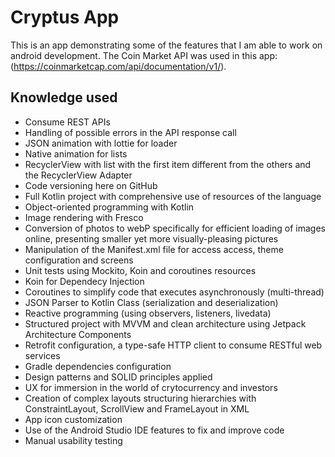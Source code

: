 # Cryptus App
This is an app demonstrating some of the features that I am able to work on android development. The Coin Market API was used in this app: (https://coinmarketcap.com/api/documentation/v1/).

## Knowledge used
- Consume REST APIs
- Handling of possible errors in the API response call
- JSON animation with lottie for loader
- Native animation for lists
- RecyclerView with list with the first item different from the others and the RecyclerView Adapter
- Code versioning here on GitHub
- Full Kotlin project with comprehensive use of resources of the language
- Object-oriented programming with Kotlin
- Image rendering with Fresco
- Conversion of photos to webP specifically for efficient loading of images online, presenting smaller yet more visually-pleasing pictures
- Manipulation of the Manifest.xml file for access access, theme configuration and screens
- Unit tests using Mockito, Koin and coroutines resources
- Koin for Dependecy Injection
- Coroutines to simplify code that executes asynchronously (multi-thread)
- JSON Parser to Kotlin Class (serialization and deserialization)
- Reactive programming (using observers, listeners, livedata)
- Structured project with MVVM and clean architecture using Jetpack Architecture Components
- Retrofit configuration, a type-safe HTTP client to consume RESTful web services
- Gradle dependencies configuration
- Design patterns and SOLID principles applied
- UX for immersion in the world of crytocurrency and investors
- Creation of complex layouts structuring hierarchies with ConstraintLayout, ScrollView and FrameLayout in XML
- App icon customization
- Use of the Android Studio IDE features to fix and improve code
- Manual usability testing